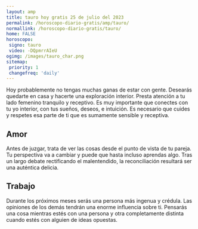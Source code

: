 ```yaml
---
layout: amp
title: tauro hoy gratis 25 de julio del 2023 
permalink: /horoscopo-diario-gratis/amp/tauro/
normallink: /horoscopo-diario-gratis/tauro/
home: FALSE
horoscopo:
 signo: tauro
 video: -DQpmrrAIeU
ogimg: /images/tauro_char.png
sitemap:
 priority: 1
 changefreq: 'daily'
---
```



Hoy probablemente no tengas muchas ganas de estar con gente. Desearás quedarte en casa y hacerte una exploración interior. Presta atención a tu lado femenino tranquilo y receptivo. Es muy importante que conectes con tu yo interior, con tus sueños, deseos, e intuición. Es necesario que cuides y respetes esa parte de ti que es sumamente sensible y receptiva.

## Amor

Antes de juzgar, trata de ver las cosas desde el punto de vista de tu pareja. Tu perspectiva va a cambiar y puede que hasta incluso aprendas algo. Tras un largo debate rectificando el malentendido, la reconciliación resultará ser una auténtica delicia.

## Trabajo

Durante los próximos meses serás una persona más ingenua y crédula. Las opiniones de los demás tendrán una enorme influencia sobre ti. Pensarás una cosa mientras estés con una persona y otra completamente distinta cuando estés con alguien de ideas opuestas.